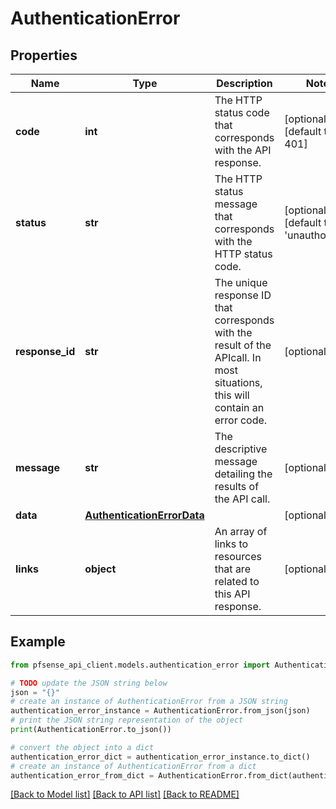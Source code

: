 # AuthenticationError


## Properties

Name | Type | Description | Notes
------------ | ------------- | ------------- | -------------
**code** | **int** | The HTTP status code that corresponds with the API response. | [optional] [default to 401]
**status** | **str** | The HTTP status message that corresponds with the HTTP status code. | [optional] [default to 'unauthorized']
**response_id** | **str** | The unique response ID that corresponds with the result of the APIcall. In most situations, this will contain an error code. | [optional] 
**message** | **str** | The descriptive message detailing the results of the API call. | [optional] 
**data** | [**AuthenticationErrorData**](AuthenticationErrorData.md) |  | [optional] 
**links** | **object** | An array of links to resources that are related to this API response. | [optional] 

## Example

```python
from pfsense_api_client.models.authentication_error import AuthenticationError

# TODO update the JSON string below
json = "{}"
# create an instance of AuthenticationError from a JSON string
authentication_error_instance = AuthenticationError.from_json(json)
# print the JSON string representation of the object
print(AuthenticationError.to_json())

# convert the object into a dict
authentication_error_dict = authentication_error_instance.to_dict()
# create an instance of AuthenticationError from a dict
authentication_error_from_dict = AuthenticationError.from_dict(authentication_error_dict)
```
[[Back to Model list]](../README.md#documentation-for-models) [[Back to API list]](../README.md#documentation-for-api-endpoints) [[Back to README]](../README.md)


